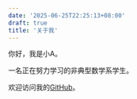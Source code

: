 ```yaml
---
date: '2025-06-25T22:25:13+08:00'
draft: true
title: '关于我'
---
```


你好，我是小A。

一名正在努力学习的非典型数学系学生。

欢迎访问我的[GitHub](https://github.com/jxyprogramming)。